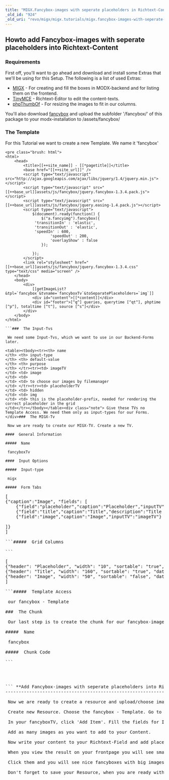 ```yaml
---
title: "MIGX.Fancybox-images with seperate placeholders in Richtext-Content"
_old_id: "924"
_old_uri: "revo/migx/migx.tutorials/migx.fancybox-images-with-seperate-placeholders-in-richtext-content"
---
```


 Howto add Fancybox-images with seperate placeholders into Richtext-Content 
----------------------------------------------------------------------------

###  Requirements 

 First off, you'll want to go ahead and download and install some Extras that we'll be using for this Setup. The following is a list of used Extras:

- [MIGX](/extras/revo/migx "MIGX") - For creating and fill the boxes in MODX-backend and for listing them on the frontend.
- [TinyMCE](/extras/evo/tinymce "TinyMCE") - Richtext-Editor to edit the content-texts.
- [phpThumbOf](/extras/revo/phpthumbof "phpThumbOf") - For resizing the images to fit in our columns.

 You'll also download [fancybox](http://fancybox.net/home) and upload the subfolder '/fancybox/' of this package to your modx-installation to /assets/fancybox/

###  The Template 

 For this Tutorial we want to create a new Template. We name it 'fancybox'

```
<pre class="brush: html">
<html>
    <head>
        <title>[[++site_name]] - [[*pagetitle]]</title>
        <base href="[[++site_url]]" />
        <script type="text/javascript" src="http://ajax.googleapis.com/ajax/libs/jquery/1.4/jquery.min.js"></script>
        <script type="text/javascript" src="[[++base_url]]assets/js/fancybox/jquery.fancybox-1.3.4.pack.js"></script>
        <script type="text/javascript" src="[[++base_url]]assets/js/fancybox/jquery.easing-1.4.pack.js"></script>
        <script type="text/javascript">
            $(document).ready(function() {
                $("a.fancyimg").fancybox({
             'transitionIn' : 'elastic',
             'transitionOut' : 'elastic',
             'speedIn' : 600, 
                    'speedOut' : 200, 
                    'overlayShow' : false
                });

            });
        </script>
        <link rel="stylesheet" href="[[++base_url]]assets/js/fancybox/jquery.fancybox-1.3.4.css" type="text/css" media="screen" />        
    </head>
    <body>
        <div>
            [[getImageList? &tpl=`fancybox`&tvname=`fancyboxTv`&toSeparatePlaceholders=`img`]]
            <div id="content">[[*content]]</div>
            <div id="footer">[^q^] queries, querytime [^qt^], phptime [^p^], totaltime [^t^], source [^s^]</div>
        </div>
    </body>
</html>

```###  The Input-Tvs 

 We need some Input-Tvs, which we want to use in our Backend-Forms later.

<table><tbody><tr><th> name   
</th> <th> input-type   
</th> <th> default-value   
</th> <th> purpose   
</th> </tr><tr><td> imageTV   
</td> <td> image   
</td> <td>   
</td> <td> to choose our images by filemanager   
</td> </tr><tr><td> placeholderTV   
</td> <td> hidden   
</td> <td> img   
</td> <td> this is the placeholder-prefix, needed for rendering the correct placeholder in the grid   
</td></tr></tbody></table><div class="note"> Give these TVs no Template Access. We need them only as input-types for our Forms. </div>###  The MIGX-Tv 

 Now we are ready to create our MIGX-TV. Create a new TV.

####  General Information 

#####  Name 

 fancyboxTv

####  Input Options 

#####  Input-type 

 migx

#####  Form Tabs 

```
<pre class="brush: javascript">[
{"caption":"Image", "fields": [
    {"field":"placeholder","caption":"Placeholder","inputTV":"placeholderTV"},
    {"field":"title","caption":"Title","description":"Title for the image."}, 
    {"field":"image","caption":"Image","inputTV":"imageTV"}

]}
]

```#####  Grid Columns 

```
<pre class="brush: javascript">[
{"header": "Placeholder", "width": "10", "sortable": "true", "dataIndex": "placeholder", "renderer": "this.renderPlaceholder"},
{"header": "Title", "width": "160", "sortable": "true", "dataIndex": "title"}, 
{"header": "Image", "width": "50", "sortable": "false", "dataIndex": "image","renderer": "this.renderImage"}
]

```#####  Template Access 

 our fancybox - Template

###  The Chunk 

 Our last step is to create the chunk for our fancybox-images.

#####  Name 

 fancybox

#####  Chunk Code 

```
<pre class="brush: html"><a href="[[+image]]" class="fancyimg">
<img src="[[+image:phpthumbof=`w=100&h=75&zc=1`]]" alt=""/>
</a>

``` **Add Fancybox-images with seperate placeholders into Richtext-Content**
-------------------------------------------------------------------------

 Now we are ready to create a resource and upload/choose images and add them to our Richtext-Content-Field.

 Create new Resource. Choose the fancybox - Template. Go to the tab 'Template Variables'.

 In your fancyboxTV, click 'Add Item'. Fill the fields for Image and Title.

 Add as many images as you want to add to your Content.

 Now write your content to your Richtext-Field and add placeholders like \[\[+img.0\]\] , \[\[+img.1\]\], \[\[+img.2\]\] to your Text.

 When you view the result on your frontpage you will see small image-thumbnails in your text, where you did add these placeholders.

 Click them and you will see nice fancyboxes with big images.

<div class="note"> Don't forget to save your Resource, when you are ready with adding/editing images with MIGX </div></body></html>